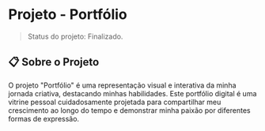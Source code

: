 # Projeto - Portfólio 
> Status do projeto: Finalizado.

## 📋 Sobre o Projeto
O projeto "Portfólio" é uma representação visual e interativa da minha jornada criativa, destacando minhas habilidades. Este portfólio digital é uma vitrine pessoal cuidadosamente projetada para compartilhar meu crescimento ao longo do tempo e demonstrar minha paixão por diferentes formas de expressão.
